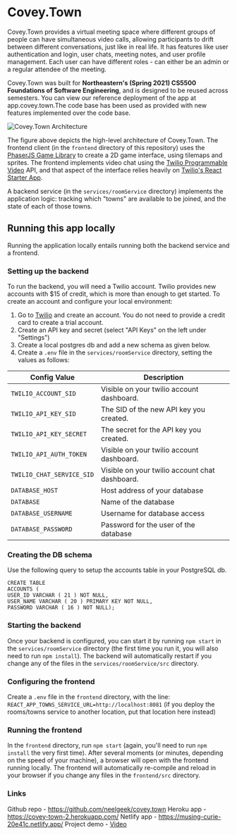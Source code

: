 # Covey.Town

Covey.Town provides a virtual meeting space where different groups of people can have simultaneous video calls, allowing participants to drift between different conversations, just like in real life. It has features like user authentication and login, user chats, meeting notes, and user profile management. Each user can have different roles - can either be an admin or a regular attendee of the meeting.

Covey.Town was built for **Northeastern's (Spring 2021) CS5500 Foundations of Software Engineering**, and is designed to be reused across semesters. You can view our reference deployment of the app at app.covey.town.The code base has been used as provided with new features implemented over the code base.

![Covey.Town Architecture](https://i.imgur.com/lFgT8Rc.png)

The figure above depicts the high-level architecture of Covey.Town.
The frontend client (in the `frontend` directory of this repository) uses the [PhaserJS Game Library](https://phaser.io) to create a 2D game interface, using tilemaps and sprites.
The frontend implements video chat using the [Twilio Programmable Video](https://www.twilio.com/docs/video) API, and that aspect of the interface relies heavily on [Twilio's React Starter App](https://github.com/twilio/twilio-video-app-react).

A backend service (in the `services/roomService` directory) implements the application logic: tracking which "towns" are available to be joined, and the state of each of those towns.

## Running this app locally

Running the application locally entails running both the backend service and a frontend.

### Setting up the backend

To run the backend, you will need a Twilio account. Twilio provides new accounts with $15 of credit, which is more than enough to get started.
To create an account and configure your local environment:

1. Go to [Twilio](https://www.twilio.com/) and create an account. You do not need to provide a credit card to create a trial account.
2. Create an API key and secret (select "API Keys" on the left under "Settings")
3. Create a local postgres db and add a new schema as given below.
4. Create a `.env` file in the `services/roomService` directory, setting the values as follows:

| Config Value              | Description                                    |
| ------------------------- | ---------------------------------------------- |
| `TWILIO_ACCOUNT_SID`      | Visible on your twilio account dashboard.      |
| `TWILIO_API_KEY_SID`      | The SID of the new API key you created.        |
| `TWILIO_API_KEY_SECRET`   | The secret for the API key you created.        |
| `TWILIO_API_AUTH_TOKEN`   | Visible on your twilio account dashboard.      |
| `TWILIO_CHAT_SERVICE_SID` | Visible on your twilio account chat dashboard. |
| `DATABASE_HOST`           | Host address of your database                  |
| `DATABASE`                | Name of the database                           |
| `DATABASE_USERNAME`       | Username for database access                   |
| `DATABASE_PASSWORD`       | Password for the user of the database          |

### Creating the DB schema

Use the following query to setup the accounts table in your PostgreSQL db.

```
CREATE TABLE
ACCOUNTS (
USER_ID VARCHAR ( 21 ) NOT NULL,
USER_NAME VARCHAR ( 20 ) PRIMARY KEY NOT NULL,
PASSWORD VARCHAR ( 16 ) NOT NULL);
```

### Starting the backend

Once your backend is configured, you can start it by running `npm start` in the `services/roomService` directory (the first time you run it, you will also need to run `npm install`).
The backend will automatically restart if you change any of the files in the `services/roomService/src` directory.

### Configuring the frontend

Create a `.env` file in the `frontend` directory, with the line: `REACT_APP_TOWNS_SERVICE_URL=http://localhost:8081` (if you deploy the rooms/towns service to another location, put that location here instead)

### Running the frontend

In the `frontend` directory, run `npm start` (again, you'll need to run `npm install` the very first time). After several moments (or minutes, depending on the speed of your machine), a browser will open with the frontend running locally.
The frontend will automatically re-compile and reload in your browser if you change any files in the `frontend/src` directory.

### Links

Github repo - https://github.com/neelgeek/covey.town
Heroku app - https://covey-town-2.herokuapp.com/
Netlify app - https://musing-curie-20e41c.netlify.app/
Project demo - [Video](https://northeastern.sharepoint.com/:v:/s/CS5500-Spring2021-FSE-Team42/EUqcyR-yWrJKgCZsPJkJuWUB5fwkbp-CCC8hEKhb4wO-9A?e=1rMCzg)
